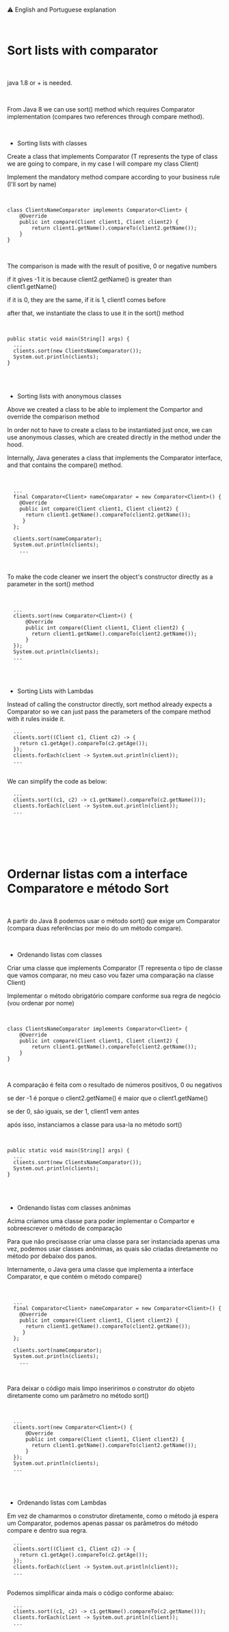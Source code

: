 </br>

⚠️ English and Portuguese explanation

</br>


# Sort lists with comparator

</br>

java 1.8 or + is needed.

</br>

From Java 8 we can use sort() method which requires Comparator implementation (compares two references through compare method).

</br>

* Sorting lists with classes

Create a class that implements Comparator<T> (T represents the type of class we are going to compare, in my case I will compare my class Client)

Implement the mandatory method compare according to your business rule (I'll sort by name)
 
</br>

```
class ClientsNameComparator implements Comparator<Client> {
    @Override
    public int compare(Client client1, Client client2) {
        return client1.getName().compareTo(client2.getName());
    }
}
```

</br>
  
The comparison is made with the result of positive, 0 or negative numbers

if it gives -1 it is because client2.getName() is greater than client1.getName()

if it is 0, they are the same, if it is 1, client1 comes before

 after that, we instantiate the class to use it in the sort() method
 
 </br>
  
```
public static void main(String[] args) {
  ...
  clients.sort(new ClientsNameComparator());
  System.out.println(clients);
}
```
  
</br>
</br>

* Sorting lists with anonymous classes

Above we created a class to be able to implement the Compartor and override the comparison method

In order not to have to create a class to be instantiated just once, we can use anonymous classes, which are created directly in the method under the hood.

Internally, Java generates a class that implements the Comparator interface, and that contains the compare() method.
  
</br>

```
  ...
  final Comparator<Client> nameComparator = new Comparator<Client>() {
    @Override
    public int compare(Client client1, Client client2) {
      return client1.getName().compareTo(client2.getName());
     }
  };
     
  clients.sort(nameComparator);
  System.out.println(clients);
    ...
```

</br>

To make the code cleaner we insert the object's constructor directly as a parameter in the sort() method

</br>
  
```
  ...  
  clients.sort(new Comparator<Client>() {
      @Override
      public int compare(Client client1, Client client2) {
        return client1.getName().compareTo(client2.getName());
      }
  });
  System.out.println(clients);
  ...
```

</br>
</br>

* Sorting Lists with Lambdas

Instead of calling the constructor directly, sort method already expects a Comparator so we can just pass the parameters of the compare method with it rules inside it.
</br>

```
  ...
  clients.sort((Client c1, Client c2) -> {
    return c1.getAge().compareTo(c2.getAge());
  });
  clients.forEach(client -> System.out.println(client));
  ...
```

</br>
We can simplify the code as below:

</br>

```
  ...
  clients.sort((c1, c2) -> c1.getName().compareTo(c2.getName()));
  clients.forEach(client -> System.out.println(client));
  ...
```

</br>
</br>
</br>
</br>


# Ordernar listas com a interface Comparatore e método Sort

</br>

A partir do Java 8 podemos usar o método sort() que exige um Comparator (compara duas referências por meio do um método compare).

</br>

* Ordenando listas com classes 

Criar uma classe que implements Comparator<T>  (T representa o tipo de classe que vamos comparar, no meu caso vou fazer uma comparação na classe Client)

Implementar o método obrigatório compare conforme sua regra de negócio (vou ordenar por nome)
 
</br>

```
class ClientsNameComparator implements Comparator<Client> {
    @Override
    public int compare(Client client1, Client client2) {
        return client1.getName().compareTo(client2.getName());
    }
}
```

</br>
  
A comparação é feita com o resultado de números positivos, 0 ou negativos

se der -1 é porque o client2.getName() é maior que o client1.getName()

se der 0, são iguais, se der 1, client1 vem antes

 após isso, instanciamos a classe para usa-la no método sort()
 
 </br>
  
```
public static void main(String[] args) {
  ...
  clients.sort(new ClientsNameComparator());
  System.out.println(clients);
}
```
  
</br>
</br>

* Ordenando listas com classes anônimas

Acima criamos uma classe para poder implementar o Compartor e sobreescrever o método de comparação

Para que não precisasse criar uma classe para ser instanciada apenas uma vez, podemos usar classes anônimas, as quais são criadas diretamente no método por debaixo dos panos.

Internamente, o Java gera uma classe que implementa a interface Comparator, e que contém o método compare()
  
</br>

```
  ...
  final Comparator<Client> nameComparator = new Comparator<Client>() {
    @Override
    public int compare(Client client1, Client client2) {
      return client1.getName().compareTo(client2.getName());
     }
  };
     
  clients.sort(nameComparator);
  System.out.println(clients);
    ...
```

</br>

Para deixar o código mais limpo inseririmos o construtor do objeto diretamente como um parâmetro no método sort()

</br>
  
```
  ...  
  clients.sort(new Comparator<Client>() {
      @Override
      public int compare(Client client1, Client client2) {
        return client1.getName().compareTo(client2.getName());
      }
  });
  System.out.println(clients);
  ...
```

</br>
</br>

* Ordenando listas com  Lambdas

Em vez de chamarmos o construtor diretamente, como o método já espera um Comparator, podemos apenas passar os parâmetros do método compare e dentro sua regra.
</br>

```
  ...
  clients.sort((Client c1, Client c2) -> {
    return c1.getAge().compareTo(c2.getAge());
  });
  clients.forEach(client -> System.out.println(client));
  ...
```

</br>
Podemos simplificar ainda mais o código conforme abaixo:

</br>

```
  ...
  clients.sort((c1, c2) -> c1.getName().compareTo(c2.getName()));
  clients.forEach(client -> System.out.println(client));
  ...
```


  

